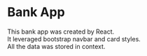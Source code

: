 # Bank App
This bank app was created by React. <br />
It leveraged bootstrap navbar and card styles. <br />
All the data was stored in context.

